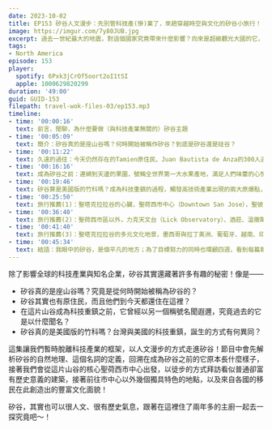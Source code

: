 ```yaml
---
date: 2023-10-02
title: EP153 矽谷人文漫步：先別管科技產(慘)業了，來趟穿越時空與文化的矽谷小旅行！
image: https://imgur.com/7y80JUB.jpg
excerpt: 過去一世紀最大的地震，對這個國家究竟帶來什麼影響？向來是超級觀光大國的它，未來仍然適合我們去旅行嗎？這集我們從自然地理、人文歷史與城市特色三大面向出發，簡單但全面的來認識摩洛哥這個國家！
tags:
- North America
episode: 153
player:
  spotify: 6Pxk3jCrOf5oort2oI1tSI
  apple: 1000629820299
duration: '49:00'
guid: GUID-153
filepath: travel-wok-files-03/ep153.mp3
timeline:
- time: '00:00:16'
  text: 前言，閒聊，為什麼要做（與科技產業無關的）矽谷主題
- time: '00:05:09'
  text: 簡介：矽谷真的是座山谷嗎？何時開始被稱作矽谷？到底是矽谷還是硅谷？
- time: '00:11:22'
  text: 久遠的過往：今天仍然存在的Tamien原住民、Juan Bautista de Anza的300人遠征隊如何改變這片土地
- time: '00:16:16'
  text: 成為矽谷之前：連綿到天邊的果園，號稱全世界第一大水果產地，滿足人們味蕾的心悅谷（Valley of Heart's Delight）
- time: '00:19:46'
  text: 矽谷算是美國版的竹科嗎？成為科技重鎮的過程，觸發高技術產業出現的兩大原爆點，科技產業如何改變人文風景
- time: '00:25:50'
  text: 旅行推薦(1)：聖塔克拉拉谷的心臟，聖荷西市中心（Downtown San Jose），聖彼得廣場（San Pedro Square）、聖約瑟主教座堂（Cathedral Basilica of St. Joseph）、撒薩查維斯廣場（Cesar Chavez Plaza）、出現過五次卻總是被燒掉的唐人街、聖荷西歷史建築群
- time: '00:36:40'
  text: 旅行推薦(2)：聖荷西市區以外，力克天文台（Lick Observatory）、酒莊、溫徹斯特神秘屋（Winchester Mystery House）、玫瑰十字埃及博物館（Rosicrucian Egyptian Museum），山谷西側城鎮漫步
- time: '00:41:40'
  text: 旅行推薦(3)：聖塔克拉拉谷的多元文化地景，墨西哥與拉丁美洲、葡萄牙、越南、印度、旁遮普與錫克教，台灣已經消失的連鎖飲料店在這裡都還有！
- time: '00:45:34'
  text: 結語：我眼中的矽谷，是個平凡的地方；為了目標努力的同時也環顧四週，看到每篇報導與文章背後活生生、跟你一樣有煩惱的人們
---
```

除了影響全球的科技產業與知名企業，矽谷其實還藏著許多有趣的秘密！像是——

* 矽谷真的是座山谷嗎？究竟是從何時開始被稱為矽谷的？
* 矽谷其實也有原住民，而且他們到今天都還住在這裡？
* 在這片山谷成為科技重鎮之前，它曾經以另一個稱號名聞遐邇，究竟過去的它是以什麼聞名？
* 矽谷真的是美國版的竹科嗎？台灣與美國的科技重鎮，誕生的方式有何異同？

這集讓我們暫時脫離科技產業的框架，以人文漫步的方式走進矽谷！節目中會先解析矽谷的自然地理、這個名詞的定義，回溯在成為矽谷之前的它原本長什麼樣子，接著我們會從這片山谷的核心聖荷西市中心出發，以徒步的方式拜訪看似普通卻富有歷史意義的建築，接著前往市中心以外幾個獨具特色的地點，以及來自各國的移民在此創造出的豐富文化面貌！

矽谷，其實也可以很人文、很有歷史氣息，跟著在這裡住了兩年多的主廚一起去一探究竟吧～！
